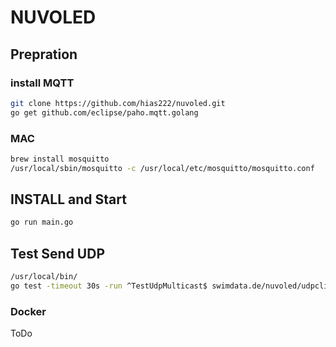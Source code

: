 # NUVOLED 

## Prepration

### install MQTT

```bash
git clone https://github.com/hias222/nuvoled.git
go get github.com/eclipse/paho.mqtt.golang
```

### MAC

```bash
brew install mosquitto
/usr/local/sbin/mosquitto -c /usr/local/etc/mosquitto/mosquitto.conf
```

## INSTALL and Start

```bash
go run main.go
```

## Test Send UDP

```bash
/usr/local/bin/
go test -timeout 30s -run ^TestUdpMulticast$ swimdata.de/nuvoled/udpclient -count=1
```


### Docker

ToDo
